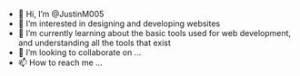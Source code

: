 - 👋 Hi, I’m @JustinM005
- 👀 I’m interested in designing and developing websites
- 🌱 I’m currently learning about the basic tools used for web development, and understanding all the tools that exist
- 💞️ I’m looking to collaborate on ...
- 📫 How to reach me ...

<!---
JustinM005/JustinM005 is a ✨ special ✨ repository because its `README.md` (this file) appears on your GitHub profile.
You can click the Preview link to take a look at your changes.
--->
